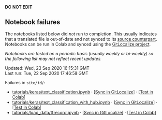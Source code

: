 __DO NOT EDIT__

## Notebook failures

The notebooks listed below did *not* run to completion. This usually indicates
that a translated file is out-of-date and not synced to its
[source counterpart](../en-snapshot/). Notebooks can be run in Colab and synced
using the [GitLocalize project](https://gitlocalize.com/tensorflow/docs-l10n).

*Notebooks are tested on a periodic basis (usually weekly or bi-weekly) so the
following list may not reflect recent updates.*

Updated: Wed, 23 Sep 2020 16:15:31 GMT<br/>
Last run: Tue, 22 Sep 2020 17:46:58 GMT

Failures in <code>site/id/</code>:

* [tutorials/keras/text_classification.ipynb](https://github.com/tensorflow/docs-l10n/blob/master/site/id/tutorials/keras/text_classification.ipynb) · [[Sync in GitLocalize](https://gitlocalize.com/repo/4592/id/site/en-snapshot/tutorials/keras/text_classification.ipynb)] · [[Test in Colab](https://colab.research.google.com/github/tensorflow/docs-l10n/blob/master/site/id/tutorials/keras/text_classification.ipynb)]
* [tutorials/keras/text_classification_with_hub.ipynb](https://github.com/tensorflow/docs-l10n/blob/master/site/id/tutorials/keras/text_classification_with_hub.ipynb) · [[Sync in GitLocalize](https://gitlocalize.com/repo/4592/id/site/en-snapshot/tutorials/keras/text_classification_with_hub.ipynb)] · [[Test in Colab](https://colab.research.google.com/github/tensorflow/docs-l10n/blob/master/site/id/tutorials/keras/text_classification_with_hub.ipynb)]
* [tutorials/load_data/tfrecord.ipynb](https://github.com/tensorflow/docs-l10n/blob/master/site/id/tutorials/load_data/tfrecord.ipynb) · [[Sync in GitLocalize](https://gitlocalize.com/repo/4592/id/site/en-snapshot/tutorials/load_data/tfrecord.ipynb)] · [[Test in Colab](https://colab.research.google.com/github/tensorflow/docs-l10n/blob/master/site/id/tutorials/load_data/tfrecord.ipynb)]

